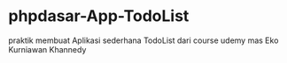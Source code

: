 # phpdasar-App-TodoList
praktik membuat Aplikasi sederhana TodoList dari course udemy mas Eko Kurniawan Khannedy
